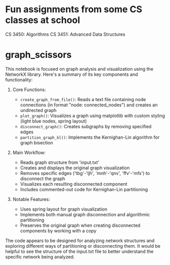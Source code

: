 # Fun assignments from some CS classes at school

CS 3450: Algorithms
CS 3451: Advanced Data Structures

# graph_scissors
This notebook is focused on graph analysis and visualization using the NetworkX library. Here's a summary of its key components and functionality:

1. Core Functions:
   - `create_graph_from_file()`: Reads a text file containing node connections (in format "node: connected_nodes") and creates an undirected graph
   - `plot_graph()`: Visualizes a graph using matplotlib with custom styling (light blue nodes, spring layout)
   - `disconnect_graph()`: Creates subgraphs by removing specified edges
   - `partition_graph_kl()`: Implements the Kernighan-Lin algorithm for graph bisection

2. Main Workflow:
   - Reads graph structure from 'input.txt'
   - Creates and displays the original graph visualization
   - Removes specific edges ('tbg'-'ljh', 'mnh'-'qnv', 'ffv'-'mfs') to disconnect the graph
   - Visualizes each resulting disconnected component
   - Includes commented-out code for Kernighan-Lin partitioning

3. Notable Features:
   - Uses spring layout for graph visualization
   - Implements both manual graph disconnection and algorithmic partitioning
   - Preserves the original graph when creating disconnected components by working with a copy

The code appears to be designed for analyzing network structures and exploring different ways of partitioning or disconnecting them. It would be helpful to see the structure of the input.txt file to better understand the specific network being analyzed.
